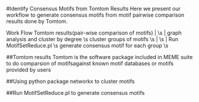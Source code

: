 #Identify Consensus Motifs from Tomtom Results
Here we present our workflow to generate consensus motifs from motif pairwise comparison results done by Tomtom.

Work Flow
Tomtom results(pair-wise comparison of motifs)
		| \s
 		| graph analysis and cluster by degree \s
	cluster groups of motifs \s
		| \s
		| Run MotifSetReduce.pl \s
	generate consensus motif for each group \s

##Tomtom results
Tomtom is the software package included in MEME suite to do comparsion of motifsagainst known motif databases or motifs provided by users


##Using python package networkx to cluster motifs

##Run MotifSetReduce.pl to generate consensus motifs
